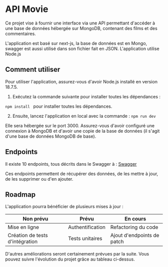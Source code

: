 # API Movie

Ce projet vise à fournir une interface via une API permettant d'accéder à une base de données hébergée sur MongoDB, contenant des films et des commentaires.

L'application est basé sur next-js, la base de données est en Mongo, swagger est aussi utilisé dans son fichier fait en JSON. L'application utilise Node.js

## Comment utiliser

Pour utiliser l'application, assurez-vous d'avoir Node.js installé en version 18.7.5.

1. Exécutez la commande suivante pour installer toutes les dépendances :

```npm install ```
pour installer toutes les dépendances.


2. Ensuite, lancez l'application en local avec la commande :
```npm run dev```


Elle sera hébergée sur le port 3000. Assurez-vous d'avoir configuré une connexion à MongoDB et d'avoir une copie de la base de données (il s'agit d'une base de données MongoDB de base).

## Endpoints

Il existe 10 endpoints, tous décrits dans le Swagger à : [Swagger](http://localhost:3000/api-docs)

Ces endpoints permettent de récupérer des données, de les mettre à jour, de les supprimer ou d'en ajouter.

## Roadmap

L'application pourra bénéficier de plusieurs mises à jour :

| Non prévu                          | Prévu                | En cours              |
| ---------------------------------- | -------------------- | ----------------------|
| Mise en ligne                      | Authentification     | Refactoring du code   |
| Création de tests d'intégration    | Tests unitaires      | Ajout d'endpoints de patch |

D'autres améliorations seront certainement prévues par la suite. Vous pouvez suivre l'évolution du projet grâce au tableau ci-dessus.
